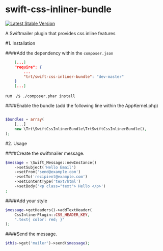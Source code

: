 swift-css-inliner-bundle
========================
[![Latest Stable Version](https://poser.pugx.org/trt/swift-css-inliner-bundle/v/stable.png)](https://packagist.org/packages/trt/swift-css-inliner-bundle)

A Swiftmailer plugin that provides css inline features

#1.  Installation

####Add the dependency within the ```composer.json```

```json
    [...]
    "require": {
        ...
        "trt/swift-css-inliner-bundle": "dev-master"
    }
    [...]
```

run ``` /$ ./composer.phar install```

####Enable the bundle (add the following line within the AppKernel.php)

```php

$bundles = array(
    [...]
    new \Trt\SwiftCssInlinerBundle\TrtSwiftCssInlinerBundle(),
);
```

#2.  Usage

####Create the swiftmailer message.

```php
$message = \Swift_Message::newInstance()
    ->setSubject('Hello Email')
    ->setFrom('send@example.com')
    ->setTo('recipient@example.com')
    ->setContentType('text/html')
    ->setBody('<p class="text"> Hello </p>')
;
```
####Add your style

```php
$message->getHeaders()->addTextHeader(
    CssInlinerPlugin::CSS_HEADER_KEY,
    ".text{ color: red; }"
);
```

####Send the message.

``` php
$this->get('mailer')->send($message);
```
